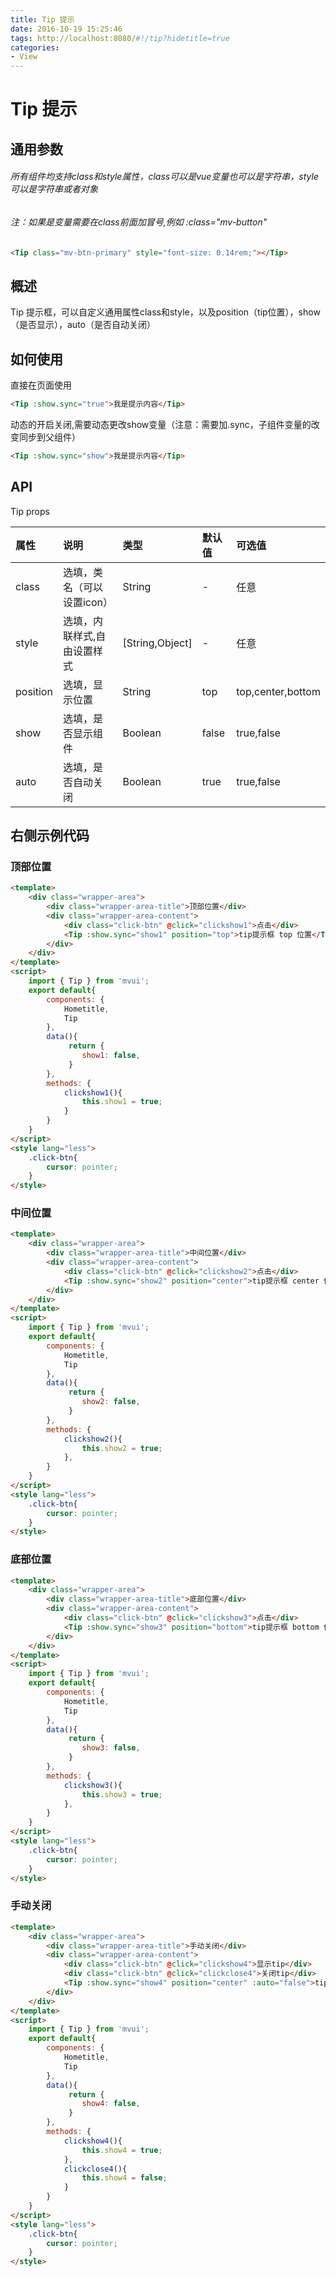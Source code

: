 ```yaml
---
title: Tip 提示
date: 2016-10-19 15:25:46
tags: http://localhost:8080/#!/tip?hidetitle=true
categories:
- View
---
```


# Tip 提示

## 通用参数
###### 所有组件均支持class和style属性，class可以是vue变量也可以是字符串，style可以是字符串或者对象
###### 注：如果是变量需要在class前面加冒号,例如 :class="mv-button"


``` html
<Tip class="mv-btn-primary" style="font-size: 0.14rem;"></Tip>
```


## 概述
Tip 提示框，可以自定义通用属性class和style，以及position（tip位置），show（是否显示），auto（是否自动关闭）


## 如何使用

直接在页面使用
``` html
<Tip :show.sync="true">我是提示内容</Tip>
```
动态的开启关闭,需要动态更改show变量（注意：需要加.sync，子组件变量的改变同步到父组件）
``` html
<Tip :show.sync="show">我是提示内容</Tip>
```


## API

Tip props

|     属性       | 说明                       |        类型       |    默认值          |    可选值              |
| :------------- |:-------------------------- | :----------------  | :------------   |    :--------------    |
|    class      | 选填，类名（可以设置icon）    |    String          |      -           |     任意              |
|    style      | 选填，内联样式,自由设置样式    |   [String,Object] |      -           |     任意               |
|    position   | 选填，显示位置               |    String          |       top        |      top,center,bottom|
|    show       | 选填，是否显示组件           |    Boolean          |      false      |   true,false          |
|    auto       | 选填，是否自动关闭           |    Boolean          |      true       |   true,false          |



## 右侧示例代码


### 顶部位置
``` html
<template>  
    <div class="wrapper-area">
        <div class="wrapper-area-title">顶部位置</div>
        <div class="wrapper-area-content">
            <div class="click-btn" @click="clickshow1">点击</div>
            <Tip :show.sync="show1" position="top">tip提示框 top 位置</Tip>
        </div>
    </div>
</template>
<script>
    import { Tip } from 'mvui';
    export default{   
        components: { 
            Hometitle,
            Tip
        },
        data(){
             return {
                show1: false,
             }
        },
        methods: {
            clickshow1(){
                this.show1 = true;
            }
        }
    }
</script>
<style lang="less">
    .click-btn{
        cursor: pointer;
    }
</style>
```




### 中间位置
``` html
<template>  
    <div class="wrapper-area">
        <div class="wrapper-area-title">中间位置</div>
        <div class="wrapper-area-content">
            <div class="click-btn" @click="clickshow2">点击</div>
            <Tip :show.sync="show2" position="center">tip提示框 center 位置</Tip>
        </div>
    </div>
</template>
<script>
    import { Tip } from 'mvui';
    export default{   
        components: { 
            Hometitle,
            Tip
        },
        data(){
             return {
                show2: false,
             }
        },
        methods: {
            clickshow2(){
                this.show2 = true;
            },
        }
    }
</script>
<style lang="less">
    .click-btn{
        cursor: pointer;
    }
</style>
```




### 底部位置
``` html
<template>  
    <div class="wrapper-area">
        <div class="wrapper-area-title">底部位置</div>
        <div class="wrapper-area-content">
            <div class="click-btn" @click="clickshow3">点击</div>
            <Tip :show.sync="show3" position="bottom">tip提示框 bottom 位置</Tip>
        </div>
    </div>
</template>
<script>
    import { Tip } from 'mvui';
    export default{   
        components: { 
            Hometitle,
            Tip
        },
        data(){
             return {
                show3: false,
             }
        },
        methods: {
            clickshow3(){
                this.show3 = true;
            },
        }
    }
</script>
<style lang="less">
    .click-btn{
        cursor: pointer;
    }
</style>
```





### 手动关闭
``` html
<template>  
    <div class="wrapper-area">
        <div class="wrapper-area-title">手动关闭</div>
        <div class="wrapper-area-content">
            <div class="click-btn" @click="clickshow4">显示tip</div>
            <div class="click-btn" @click="clickclose4">关闭tip</div>
            <Tip :show.sync="show4" position="center" :auto="false">tip提示框 center 位置</Tip>
        </div>
    </div>
</template>
<script>
    import { Tip } from 'mvui';
    export default{   
        components: { 
            Hometitle,
            Tip
        },
        data(){
             return {
                show4: false,
             }
        },
        methods: {
            clickshow4(){
                this.show4 = true;
            },
            clickclose4(){
                this.show4 = false;
            }
        }
    }
</script>
<style lang="less">
    .click-btn{
        cursor: pointer;
    }
</style>
```


        
